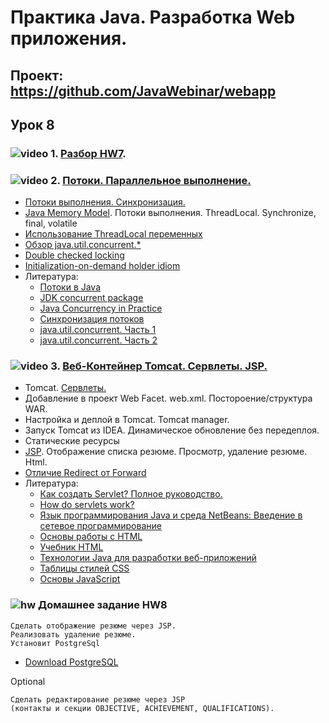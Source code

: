 Практика Java. Разработка Web приложения.
===============================

## Проект: https://github.com/JavaWebinar/webapp

## Урок 8

### ![video](https://cloud.githubusercontent.com/assets/13649199/13672715/06dbc6ce-e6e7-11e5-81a9-04fbddb9e488.png) 1. <a href="https://drive.google.com/open?id=0B9Ye2auQ_NsFU2wyVklHekozUEU">Разбор HW7</a>.

### ![video](https://cloud.githubusercontent.com/assets/13649199/13672715/06dbc6ce-e6e7-11e5-81a9-04fbddb9e488.png) 2. <a href="https://drive.google.com/open?id=0B9Ye2auQ_NsFUGsxLXhkUVFvVk0">Потоки. Параллельное выполнение.</a>
- <a href="http://www.intuit.ru/studies/courses/16/16/lecture/27127">Потоки выполнения. Синхронизация.</a>
- <a href="http://www.javaspecialist.ru/2011/06/java-memory-model.html">Java Memory Model</a>. Потоки выполнения. ThreadLocal. Synchronize, final, volatile
- <a href="http://articles.javatalks.ru/articles/17">Использование ThreadLocal переменных</a>
- <a href="http://habrahabr.ru/company/luxoft/blog/157273/">Обзор java.util.concurrent.*</a>
- <a href="https://ru.wikipedia.org/wiki/Double_checked_locking">Double checked locking</a>
- <a href="https://en.wikipedia.org/wiki/Initialization-on-demand_holder_idiom">Initialization-on-demand holder idiom</a>
- Литература:
    - <a href="http://javaigrun.ru/2010/04/09/potoki-v-java/">Потоки в Java</a>
    - <a href="http://habrahabr.ru/post/187854/">JDK concurrent package</a>
    - <a href="http://jcip.net.s3-website-us-east-1.amazonaws.com/">Java Concurrency in Practice</a>
    - <a href="http://www.skipy.ru/technics/synchronization.html">Синхронизация потоков</a>
    - <a href="http://www.ibm.com/developerworks/ru/library/j-5things4/">java.util.concurrent. Часть 1</a>
    - <a href="http://www.ibm.com/developerworks/ru/library/j-5things5/">java.util.concurrent. Часть 2</a>

### ![video](https://cloud.githubusercontent.com/assets/13649199/13672715/06dbc6ce-e6e7-11e5-81a9-04fbddb9e488.png) 3. <a href="https://drive.google.com/open?id=0B9Ye2auQ_NsFZFkzTGRfWUYxWmc">Веб-Контейнер Tomcat. Сервлеты. JSP.</a>
- Tomcat. <a href="http://java-course.ru/student/book1/servlet/">Сервлеты.</a>
- Добавление в проект Web Facet. web.xml. Постороение/cтруктура WAR.
- Настройка и деплой в Tomcat. Tomcat manager.
- Запуск Tomcat из IDEA. Динамическое обновление без передеплоя.
- Статические ресурсы
- <a href="http://java-course.ru/student/book1/jsp/">JSP</a>. Отображение списка резюме. Просмотр, удаление резюме. Html.
- <a href="http://stackoverflow.com/questions/6068891/difference-between-jsp-forward-and-redirect">Отличие Redirect от Forward</a>
- Литература:
    - <a href="http://devcolibri.com/4284">Как создать Servlet? Полное руководство.</a>
    - <a href="http://stackoverflow.com/questions/3106452/how-do-servlets-work-instantiation-shared-variables-and-multithreading">How do servlets work?</a>
    - <a href="http://www.intuit.ru/studies/courses/569/425/lecture/9683">Язык программирования Java и среда NetBeans: Введение в сетевое программирование</a>
    - <a href="http://www.intuit.ru/studies/courses/1102/134/info">Основы работы с HTML</a>
    - <a href="http://ru.html.net/tutorials/html/">Учебник HTML</a>
    - <a href="http://www.techinfo.net.ru/docs/web/javawebdev.html">Технологии Java для разработки веб-приложений</a>
    - <a href="http://www.intuit.ru/studies/courses/611/467/lecture/5990">Таблицы стилей CSS</a>
    - <a href="http://www.intuit.ru/studies/courses/611/467/lecture/5999">Основы JavaScript</a>

### ![hw](https://cloud.githubusercontent.com/assets/13649199/13672719/09593080-e6e7-11e5-81d1-5cb629c438ca.png) Домашнее задание HW8
    Сделать отображение резюме через JSP.
    Реализовать удаление резюме.
    Установит PostgreSql
    
- <a href="http://www.enterprisedb.com/products-services-training/pgdownload#windows">Download PostgreSQL</a>

Optional

    Сделать редактирование резюме через JSP
    (контакты и секции OBJECTIVE, ACHIEVEMENT, QUALIFICATIONS).
